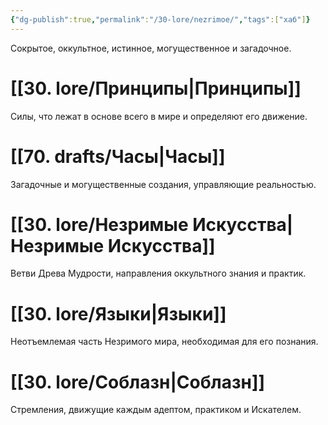 ```yaml
---
{"dg-publish":true,"permalink":"/30-lore/nezrimoe/","tags":["хаб"]}
---
```


Сокрытое, оккультное, истинное, могущественное и загадочное.
# [[30. lore/Принципы\|Принципы]]
Силы, что лежат в основе всего в мире и определяют его движение.
# [[70. drafts/Часы\|Часы]]
Загадочные и могущественные создания, управляющие реальностью. 
# [[30. lore/Незримые Искусства\|Незримые Искусства]]
Ветви Древа Мудрости, направления оккультного знания и практик. 
# [[30. lore/Языки\|Языки]]
Неотъемлемая часть Незримого мира, необходимая для его познания.
# [[30. lore/Соблазн\|Соблазн]]
Стремления, движущие каждым адептом, практиком и Искателем.

